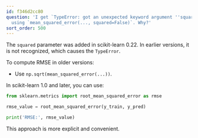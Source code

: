 ```yaml
---
id: f346d2cc80
question: 'I get `TypeError: got an unexpected keyword argument ''squared''` when
  using `mean_squared_error(..., squared=False)`. Why?'
sort_order: 500
---
```


The `squared` parameter was added in scikit-learn 0.22. In earlier versions, it is not recognized, which causes the `TypeError`.

To compute RMSE in older versions:

- Use `np.sqrt(mean_squared_error(...))`.

In scikit-learn 1.0 and later, you can use:

```python
from sklearn.metrics import root_mean_squared_error as rmse

rmse_value = root_mean_squared_error(y_train, y_pred)

print('RMSE:', rmse_value)
```

This approach is more explicit and convenient.